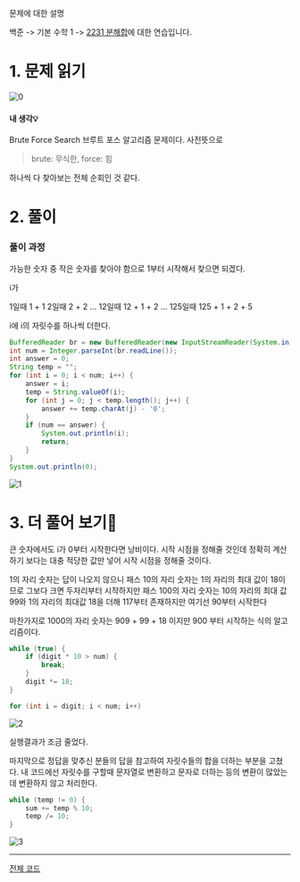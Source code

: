 문제에 대한 설명

백준 -> 기본 수학 1 -> <a href="https://www.acmicpc.net/problem/2231" target="_blank">2231 분해합</a>에 대한 연습입니다.



# 1. 문제 읽기
 
![0](https://user-images.githubusercontent.com/45132207/104534773-3f0f2500-5658-11eb-9c95-76c09f50d525.PNG)

#### 내 생각💡
Brute Force Search
브루트 포스 알고리즘 문제이다. 
사전뜻으로

>brute: 무식한, force: 힘

하나씩 다 찾아보는 전체 순회인 것 같다.


# 2. 풀이

### 풀이 과정

가능한 숫자 중 작은 숫자를 찾아야 함으로 1부터 시작해서 찾으면 되겠다.

i가 

1일때 1 + 1
2일때 2 + 2
...
12일때 12 + 1 + 2
...
125일때 125 + 1 + 2 + 5

i에 i의 자릿수를 하나씩 더한다.

```java
BufferedReader br = new BufferedReader(new InputStreamReader(System.in));
int num = Integer.parseInt(br.readLine());
int answer = 0;
String temp = "";
for (int i = 0; i < num; i++) {
    answer = i;
    temp = String.valueOf(i);
    for (int j = 0; j < temp.length(); j++) {
        answer += temp.charAt(j) - '0';
    }
    if (num == answer) {
        System.out.println(i);
        return;
    }
}
System.out.println(0);
```

![1](https://user-images.githubusercontent.com/45132207/104534675-0ff8b380-5658-11eb-9785-2697d10c336e.PNG)

# 3. 더 풀어 보기🚨

큰 숫자에서도 i가 0부터 시작한다면 낭비이다.
시작 시점을 정해줄 것인데 정확히 계산하기 보다는 대충 적당한 값만 넣어 시작 시점을 정해줄 것이다.

1의 자리 숫자는 답이 나오지 않으니 패스
10의 자리 숫자는 1의 자리의 최대 값이 18이므로 그보다 크면 두자리부터 시작하지만 패스
100의 자리 숫자는 10의 자리의 최대 값 99와 1의 자리의 최대값 18을 더해 117부터 존재하지만 여기선 90부터 시작한다

마찬가지로 1000의 자리 숫자는 909 + 99 + 18 이지만 900 부터 시작하는 식의 알고리즘이다.

```java
while (true) {
    if (digit * 10 > num) {
        break;
    }
    digit *= 10;
}

for (int i = digit; i < num; i++)
```

![2](https://user-images.githubusercontent.com/45132207/104534678-1129e080-5658-11eb-9e89-19ce0306e943.PNG)

실행결과가 조금 줄었다.

마지막으로 정답을 맞추신 분들의 답을 참고하여 자릿수들의 합을 더하는 부분을 고쳤다. 내 코드에선 자릿수를 구할때 문자열로 변환하고 문자로 더하는 등의 변환이 많았는데 변환하지 않고 처리한다.

```java
while (temp != 0) {
    sum += temp % 10;
    temp /= 10;
}
```

![3](https://user-images.githubusercontent.com/45132207/104535633-e6408c00-5659-11eb-92fe-24d678910a37.PNG)

---
<a href="https://github.com/azqazq195/coding_teset/blob/master/src.Baekjun/Decomposition.java" target="_blank">전체 코드</a>
